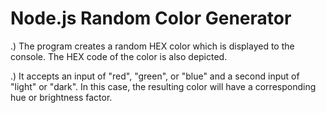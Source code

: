 # Node.js Random Color Generator

.) The program creates a random HEX color which is displayed to the console. The HEX code of the color is also depicted.

.) It accepts an input of "red", "green", or "blue" and a second input of "light" or "dark". In this case, the resulting color will have a corresponding hue or brightness factor.
